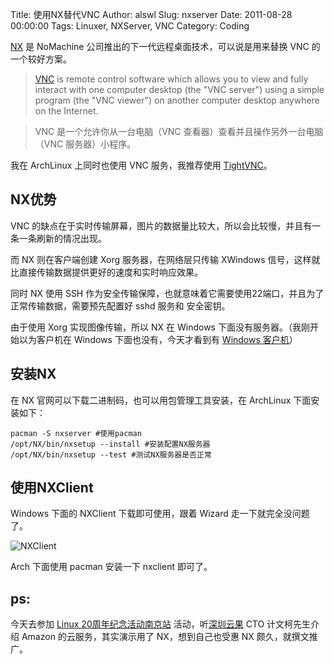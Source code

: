 Title: 使用NX替代VNC
Author: alswl
Slug: nxserver
Date: 2011-08-28 00:00:00
Tags: Linuxer, NXServer, VNC
Category: Coding

[NX](http://www.nomachine.com) 是 NoMachine 公司推出的下一代远程桌面技术，可以说是用来替换 VNC
的一个较好方案。

> [VNC](http://www.realvnc.com) is remote control software which allows you to
view and fully interact with one computer desktop (the "VNC server") using a
simple program (the "VNC viewer") on another computer desktop anywhere on the
Internet.

>

> VNC 是一个允许你从一台电脑（VNC 查看器）查看并且操作另外一台电脑（VNC 服务器）小程序。

我在 ArchLinux 上同时也使用 VNC 服务，我推荐使用 [TightVNC](http://www.tightvnc.com/)。

## NX优势

VNC 的缺点在于实时传输屏幕，图片的数据量比较大，所以会比较慢，并且有一条一条刷新的情况出现。

而 NX 则在客户端创建 Xorg 服务器，在网络层只传输 XWindows 信号，这样就比直接传输数据提供更好的速度和实时响应效果。

同时 NX 使用 SSH 作为安全传输保障，也就意味着它需要使用22端口，并且为了正常传输数据，需要预先配置好 sshd 服务和 安全密钥。

由于使用 Xorg 实现图像传输，所以 NX 在 Windows 下面没有服务器。（我刚开始以为客户机在 Windows 下面也没有，今天才看到有
[Windows 客户机](http://www.nomachine.com/download-package.php?Prod_Id=3565)）

## 安装NX

在 NX 官网可以下载二进制码，也可以用包管理工具安装，在 ArchLinux 下面安装如下：

    
    pacman -S nxserver #使用pacman
    /opt/NX/bin/nxsetup --install #安装配置NX服务器
    /opt/NX/bin/nxsetup --test #测试NX服务器是否正常

## 使用NXClient

Windows 下面的 NXClient 下载即可使用，跟着 Wizard 走一下就完全没问题了。

![NXClient](http://upload-log4d.qiniudn.com/2011/08/nxclient.png)

Arch 下面使用 pacman 安装一下 nxclient 即可了。

## ps:

今天去参加 [Linux
20周年纪念活动南京站](http://wiki.nanjinglug.org/moin.fcg/Meetings/2011/0828)
活动，听[深圳云果](http://cloudgotech.com/) CTO 计文柯先生介绍 Amazon 的云服务，其实演示用了 NX，想到自己也受惠
NX 颇久，就撰文推广。

